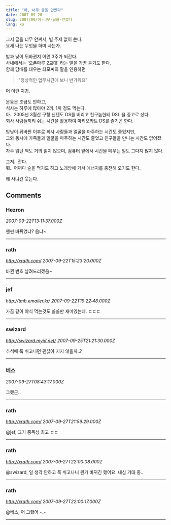 ```yaml
---
title: "아, 너무 글을 안썼다"
date: 2007-09-20
slug: 2007/09/아-너무-글을-안썼다
lang: ko
---
```


그저 글을 너무 안써서, 별 주제 없이 쓴다.  
요새 나는 무엇을 하며 사는가.

밤과 낮이 뒤바뀐지 어언 3주가 되간다.  
사내에서는 '오픈마루 2교대' 라는 말을 가끔 듣기도 한다.  
함께 담배를 태우는 최모씨의 말을 인용하면   

> "정상적인 업무시간에 보니 반가워요"


머 이런 지경.

운동은 조금도 안하고,  
식사는 하루에 많아야 2끼. 1끼 정도 먹는다.  
아.. 2005년 3월산 구형 닌텐도 DS를 버리고 친구놈한테 DSL 을 중고로 샀다.  
회사 사람들끼리 쉬는 시간을 활용하여 마리오카트 DS를 즐기곤 한다.

밤낮이 뒤바뀐 이후로 회사 사람들과 얼굴을 마주하는 시간도 줄었지만,   
그와 동시에 가족들과 얼굴을 마주하는 시간도 줄었고 친구들을 만나는 시간도 없어졌다.  
자주 읽던 책도 거의 읽지 않으며, 컴퓨터 앞에서 시간을 떼우는 일도 그다지 많지 않다. 

그저.. 잔다.  
뭐.. 어쩌다 술을 먹기도 하고 노래방에 가서 에너지를 충전해 오기도 한다.

왜 사냐건 웃는다.

## Comments

### Hezron
*2007-09-22T13:11:37.000Z*

핸펀 바뀌었냐? 음냐~

---

### rath
*http://xrath.com/*
*2007-09-22T15:23:20.000Z*

바뀐 번호 날려드리겠음~

---

### jef
*http://tmb.emailer.kr/*
*2007-09-22T19:22:48.000Z*

가끔 같이 야식 먹는것도 쏠쏠만 재미였는데. ㄷㄷㄷ

---

### swizard
*http://swizard.myid.net/*
*2007-09-25T21:21:30.000Z*

추석때 푹 쉬고나면 괜찮아 지지 않을까..?

---

### 베스
*2007-09-27T08:43:17.000Z*

그랬군..

---

### rath
*http://xrath.com/*
*2007-09-27T21:59:29.000Z*

@jef, 그거 중독성 최고 ㄷㄷ

---

### rath
*http://xrath.com/*
*2007-09-27T22:00:08.000Z*

@swizard, 일 생각 안하고 푹 쉬고나니 뭔가 바뀌긴 했어요. 내심 기대 중..

---

### rath
*http://xrath.com/*
*2007-09-27T22:00:17.000Z*

@베스, 어 그랬어 -_-

---

